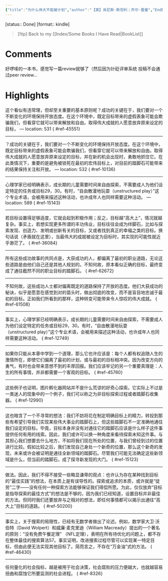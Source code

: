 ```yaml
---
{"title":"为什么伟大不能被计划","author":"【美】肯尼斯·斯坦利；乔尔·雷曼","EndDate":"2025-05-03","publisher":null,"dg-publish":true,"permalink":"/BookNotes/为什么伟大不能被计划/","dgPassFrontmatter":true,"noteIcon":""}
---
```


[status:: Done]
[format:: kindle]

>[!tip] Back to my [[Index/Some Books I Have Read\|BookList]]

# Comments
好啰嗦的一本书，感觉写一篇review就够了（然后因为针砭评审系统 投稿不会通过peer review...

# Highlights

这个看似有违常理，但却至关重要的基本原则呢？成功的关键在于，我们要对一个不断变化的环境保持开放态度。在这个环境中，既定目标带来的虚假表象可能会欺骗我们，但看穿它就可以带来解放和自由。取得伟大成就的人愿意放弃原来设定的目标， — location: 531
{ #ref-45551}


---
？成功的关键在于，我们要对一个不断变化的环境保持开放态度。在这个环境中，既定目标带来的虚假表象可能会欺骗我们，但看穿它就可以带来解放和自由。取得伟大成就的人愿意放弃原来设定的目标，并在新的机会出现时，勇敢地抓住它。在此类情况下，重要的是避免被锁死在最初的宏伟目标上，对目前的踏脚石可能带来的结果保持关注和开放。 — location: 532
{ #ref-10136}


---
心理学家已经明确表示，成长期的儿童需要时间来自由探索，不需要成人为他们设定特定的任务或目标29，30。有时，“自由散漫地玩耍（unstructured play）”这个专业术语，会被用来描述这种活动，也许成年人也同样需要这种活动。 — location: 589
{ #ref-15143}


---

若目标设置得足够适度，它就会起到积极作用；反之，目标越“高大上”，情况就越复杂。事实上，若想实现更多所谓的丰功伟业，目标往往会成为绊脚石，比如与探索发现、创造力、发明或创新有关的目标，又或者找到真正的幸福之类的目标。换句话说（矛盾就在这里），当最伟大的成就被设定为目标时，其实现的可能性就近乎渺茫了。 
{ #ref-36084}


---
所有这些成功故事的共同点是，大获成功的人，都偏离了最初的职业道路，无论这些道路是由他们自己还是其他人规划的。不知何故，原本看似正确的目标，最终变成了通往截然不同的职业目标的踏脚石。 
{ #ref-62672}


---
不知何故，这些成功人士都对偏离既定的道路保持了开放的态度。他们大获成功的秘诀，似乎是愿意在感觉到对的苗头时，做出彻底的改变，而不是盲目地忠诚于最初的目标。正如我们所看到的那样，这种转变可能带来令人惊叹的伟大成就。 
{ #ref-61508}


---
事实上，心理学家已经明确表示，成长期的儿童需要时间来自由探索，不需要成人为他们设定特定的任务或目标29，30。有时，“自由散漫地玩耍（unstructured play）”这个专业术语，会被用来描述这种活动，也许成年人也同样需要这种活动。 
{ #ref-12749}


---
如果你只能从本章中学到一个道理，那么它也许应该是：每个人都有权追随人生的激情所在，即使它们偏离了最初的计划，或与最初的目标相冲突。因为改变方向的勇气，有时也会带来意想不到的丰厚回报。我们应该牢记的另一个重要真理是：人生的所有事情，并非都需要一个客观的目标。 
{ #ref-45760}


---
这些例子也证明，图片孵化器网站并不是什么荒谬的好奇心探索。它实际上不过是一类迷人的现象中的一个例子，我们可以称之为非目标探索过程或者踏脚石收集器。 
{ #ref-12990}


---
这也暗含了一个不寻常的想法：我们不妨将花在制定明确目标上的精力，转投到那些有希望引导我们实现某些伟大事业的踏脚石上，但这些踏脚石不一定准确地通往我们设定的目标。毕竟，目标本身并没有对通往它的踏脚石应该是什么样子这件事提供任何有用的线索。因此，我们或许可以换一种角度来看待探索未知这件事。与其担心我们想要去什么地方，不如将我们现在所处的位置，与我们曾经到过的位置进行比较。假如比较之后，我们发现自己身处一个新奇的位置，那么这个新奇的发现，未来或许会被证明是通往全新领域的踏脚石。尽管我们可能无法确定这些新领域是什么，但当前的踏脚石，成了探寻新发现的大门。 
{ #ref-15123}


---
做法。因此，我们不得不接受一些略显谦卑的观点：也许认为存在某种找到目标的“最佳实践”的想法，在本质上是有误导性的。探索或追求的本质，或许就是“徒劳”二字——没有任何一种探索方法能够保证我们得偿所愿。为此，仅仅放弃“目标是指导探索的最佳方式”的想法是不够的，因为我们已经知道，设置目标并非最佳的方法。但同时我们还要放弃与之相对的想法，即任何事情都可以揭示出通往“高大上”目标的道路。 
{ #ref-50200}


---
事实上，关于搜索的局限性，已经有无数学者做出了论述。例如，数学家大卫·沃伯特（David Wolpert）和威廉·麦克里迪（William Macready）提出的一个著名的原则：“没有免费午餐定理” （NFL定理），表明在所有待优化的问题上，都不存在整体最佳的搜索算法57。事实证明，改进搜索过程尽管可以实现某一特定目标，但由此便无法实现其他目标了。简而言之，不存在“万金油”式的方法。 
{ #ref-46430}


---
任何量化的社会指标，越是被用于社会决策，社会腐败的压力便越大，也就越容易扭曲和腐蚀它所要监测的社会进程。 
{ #ref-8326}
